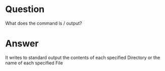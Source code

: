 # Question

What does the command ls / output?

# Answer 

It writes to standard output the contents of each specified Directory or the name of each specified File
